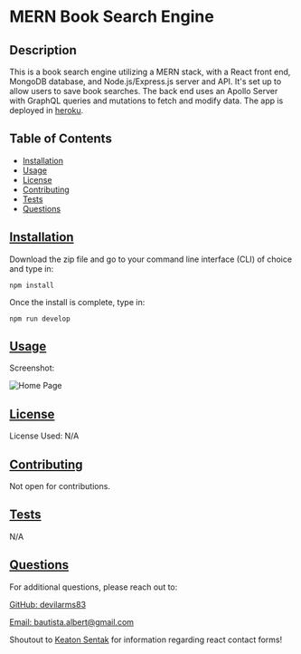 # MERN Book Search Engine

  ## Description
  
  This is a book search engine utilizing a MERN stack, with a React front end, MongoDB database, and Node.js/Express.js server and API. It's set up to allow users to save book searches. The back end uses an Apollo Server with GraphQL queries and mutations to fetch and modify data. The app is deployed in [heroku](https://mern-booksearch-wk21app.herokuapp.com/).  
  
  ## Table of Contents 
  
  - [Installation](#installation)
  - [Usage](#usage)
  - [License](#license)
  - [Contributing](#contributing)
  - [Tests](#tests)
  - [Questions](#questions)
  
  ## [Installation](#table-of-contents)
  
  Download the zip file and go to your command line interface (CLI) of choice and type in:
    
    npm install
    
  Once the install is complete, type in:
  
    npm run develop
    
  ## [Usage](#table-of-contents)

  Screenshot:

  ![Home Page](./src/images/screen-main.png)

  ## [License](#table-of-contents)

  License Used: N/A
 
  ## [Contributing](#table-of-contents)
  
  Not open for contributions.

  ## [Tests](#table-of-contents)
  
  N/A
  
  ## [Questions](#table-of-contents)
  
  For additional questions, please reach out to:

  [GitHub: devilarms83](https://github.com/devilarms83)

  [Email: bautista.albert@gmail.com](mailto:bautista.albert@gmail.com)

  Shoutout to [Keaton Sentak](https://gist.github.com/ksentak) for information regarding react contact forms!
